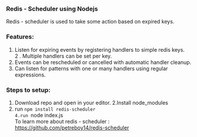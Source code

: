 ### Redis - Scheduler using Nodejs
Redis - scheduler is used to take some action based on expired keys.

### Features:

1. Listen for expiring events by registering handlers to simple redis keys.                                                                                 
2 . Multiple handlers can be set per key.                                                                                                           
3. Events can be rescheduled or cancelled with automatic handler cleanup.                                                                               
4. Can listen for patterns with one or many handlers using regular expressions.

### Steps to setup:
1. Download repo and open in your editor.
2.Install node_modules                                                                                                                              
3. run `npm install redis-scheduler                                                                                                                       
4.run `node index.js`
`                                                                                                                                          
To learn more about redis - scheduler : https://github.com/petreboy14/redis-scheduler
